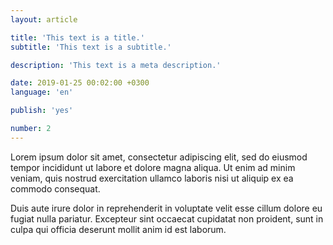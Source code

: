 ```yaml
---
layout: article

title: 'This text is a title.'
subtitle: 'This text is a subtitle.'

description: 'This text is a meta description.'

date: 2019-01-25 00:02:00 +0300
language: 'en'

publish: 'yes'

number: 2
---
```


Lorem ipsum dolor sit amet, consectetur adipiscing elit, sed do eiusmod tempor incididunt ut labore et dolore magna aliqua. Ut enim ad minim veniam, quis nostrud exercitation ullamco laboris nisi ut aliquip ex ea commodo consequat.

Duis aute irure dolor in reprehenderit in voluptate velit esse cillum dolore eu fugiat nulla pariatur. Excepteur sint occaecat cupidatat non proident, sunt in culpa qui officia deserunt mollit anim id est laborum.
